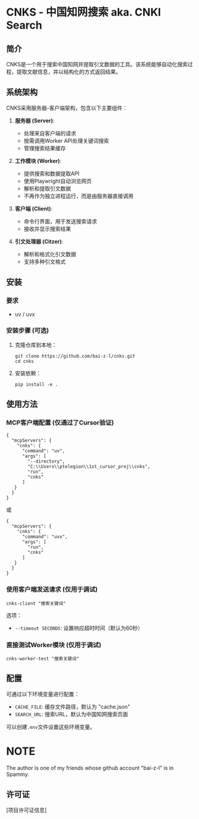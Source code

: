# CNKS - 中国知网搜索 aka. CNKI Search

## 简介

CNKS是一个用于搜索中国知网并提取引文数据的工具。该系统能够自动化搜索过程，提取文献信息，并以结构化的方式返回结果。

## 系统架构

CNKS采用服务器-客户端架构，包含以下主要组件：

1. **服务器 (Server)**: 
   - 处理来自客户端的请求
   - 按需调用Worker API处理关键词搜索
   - 管理搜索结果缓存

2. **工作模块 (Worker)**: 
   - 提供搜索和数据提取API
   - 使用Playwright自动浏览网页
   - 解析和提取引文数据
   - 不再作为独立进程运行，而是由服务器直接调用

3. **客户端 (Client)**:
   - 命令行界面，用于发送搜索请求
   - 接收并显示搜索结果

4. **引文处理器 (Citzer)**:
   - 解析和格式化引文数据
   - 支持多种引文格式

## 安装

### 要求

- uv / uvx

### 安装步骤 (可选)

1. 克隆仓库到本地：
   ```
   git clone https://github.com/bai-z-l/cnks.git
   cd cnks
   ```

2. 安装依赖：
   ```
   pip install -e .
   ```

## 使用方法

### MCP客户端配置 (仅通过了Cursor验证)
```
{
  "mcpServers": {
    "cnks": {
      "command": "uv",
      "args": [
        "--directory",
        "C:\\Users\\ptelegion\\1st_cursor_proj\\cnks",
        "run",
        "cnks"
      ]
   }
  }
} 
```
或
```
{
  "mcpServers": {
    "cnks": {
      "command": "uvx",
      "args": [
        "run",
        "cnks"
      ]
   }
  }
} 
```

### 使用客户端发送请求 (仅用于调试)

```
cnks-client "搜索关键词"
```

选项：
- `--timeout SECONDS`: 设置响应超时时间（默认为60秒）

### 直接测试Worker模块 (仅用于调试)

```
cnks-worker-test "搜索关键词"
```

## 配置

可通过以下环境变量进行配置：

- `CACHE_FILE`: 缓存文件路径，默认为 "cache.json"
- `SEARCH_URL`: 搜索URL，默认为中国知网搜索页面

可以创建`.env`文件设置这些环境变量。

# NOTE

The author is one of my friends whose github account "bai-z-l" is in Spammy.
## 许可证

[项目许可证信息]
